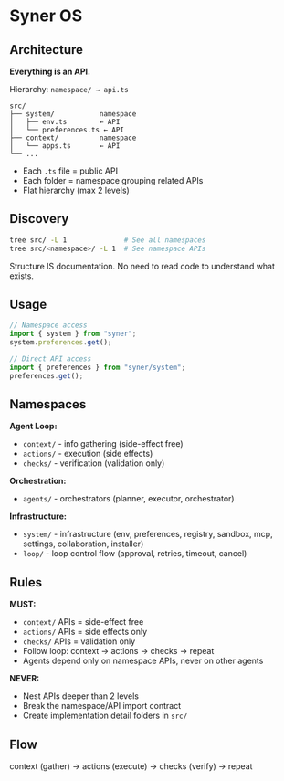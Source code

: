 # Syner OS

## Architecture

**Everything is an API.**

Hierarchy: `namespace/ → api.ts`

```
src/
├── system/           namespace
│   ├── env.ts        ← API
│   └── preferences.ts ← API
├── context/          namespace
│   └── apps.ts       ← API
└── ...
```

- Each `.ts` file = public API
- Each folder = namespace grouping related APIs
- Flat hierarchy (max 2 levels)

## Discovery

```bash
tree src/ -L 1              # See all namespaces
tree src/<namespace>/ -L 1  # See namespace APIs
```

Structure IS documentation. No need to read code to understand what exists.

## Usage

```ts
// Namespace access
import { system } from "syner";
system.preferences.get();

// Direct API access
import { preferences } from "syner/system";
preferences.get();
```

## Namespaces

**Agent Loop:**

- `context/` - info gathering (side-effect free)
- `actions/` - execution (side effects)
- `checks/` - verification (validation only)

**Orchestration:**

- `agents/` - orchestrators (planner, executor, orchestrator)

**Infrastructure:**

- `system/` - infrastructure (env, preferences, registry, sandbox, mcp, settings, collaboration, installer)
- `loop/` - loop control flow (approval, retries, timeout, cancel)

## Rules

**MUST:**

- `context/` APIs = side-effect free
- `actions/` APIs = side effects only
- `checks/` APIs = validation only
- Follow loop: context → actions → checks → repeat
- Agents depend only on namespace APIs, never on other agents

**NEVER:**

- Nest APIs deeper than 2 levels
- Break the namespace/API import contract
- Create implementation detail folders in `src/`

## Flow

context (gather) → actions (execute) → checks (verify) → repeat
